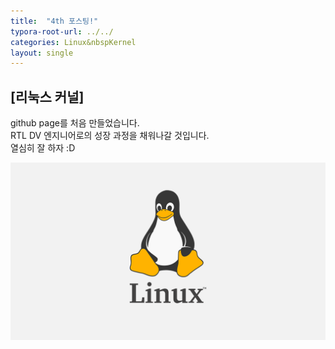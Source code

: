 ```yaml
---
title:  "4th 포스팅!"
typora-root-url: ../../
categories: Linux&nbspKernel
layout: single
---
```


## [리눅스 커널]

github page를 처음 만들었습니다.  
RTL DV 엔지니어로의 성장 과정을 채워나갈 것입니다.  
열심히 잘 하자 :D

<img src= "/images/2024-08-26-4th/linux penguin.png">